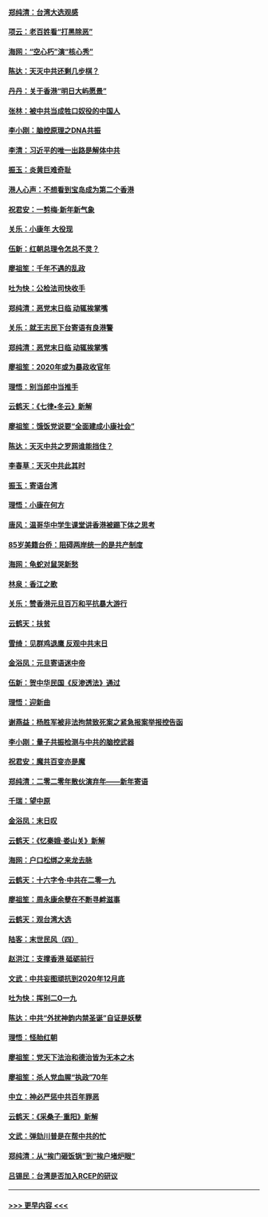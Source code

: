 #### [郑纯清：台湾大选观感](../pages/nsc993/n11786210.md?t=01121102) 
#### [项云：老百姓看“打黑除恶”](../pages/nsc993/n11785398.md?t=01121102) 
#### [海网：“空心朽”演“核心秀”](../pages/nsc993/n11783874.md?t=01121102) 
#### [陈达：天灭中共还剩几步棋？](../pages/nsc993/n11783719.md?t=01121102) 
#### [丹丹：关于香港“明日大屿愿景”](../pages/nsc993/n11783273.md?t=01121102) 
#### [张林：被中共当成牲口奴役的中国人](../pages/nsc993/n11782397.md?t=01121102) 
#### [李小刚：脑控原理之DNA共振](../pages/nsc993/n11780962.md?t=01121102) 
#### [李清：习近平的唯一出路是解体中共](../pages/nsc993/n11780866.md?t=01121102) 
#### [振玉：炎黄巨难奇耻](../pages/nsc993/n11779632.md?t=01121102) 
#### [港人心声：不想看到宝岛成为第二个香港](../pages/nsc993/n11778817.md?t=01121102) 
#### [祝君安：一剪梅‧新年新气象](../pages/nsc993/n11776340.md?t=01121102) 
#### [关乐：小康年 大役现](../pages/nsc993/n11774213.md?t=01121102) 
#### [伍新：红朝总理令怎总不灵？](../pages/nsc993/n11770813.md?t=01121102) 
#### [廖祖笙：千年不遇的乱政](../pages/nsc993/n11770373.md?t=01121102) 
#### [吐为快：公检法司快收手](../pages/nsc993/n11770359.md?t=01121102) 
#### [郑纯清：恶党末日临 动辄挨掌嘴](../pages/nsc993/n11769912.md?t=01121102) 
#### [关乐：就王志民下台寄语有良港警](../pages/nsc993/n11769903.md?t=01121102) 
#### [郑纯清：恶党末日临 动辄挨掌嘴](../pages/nsc993/n11769356.md?t=01121102) 
#### [廖祖笙：2020年或为暴政收官年](../pages/nsc993/n11768216.md?t=01121102) 
#### [理悟：别当郎中当推手](../pages/nsc993/n11768243.md?t=01121102) 
#### [云鹤天：《七律▪冬云》新解](../pages/nsc993/n11768204.md?t=01121102) 
#### [廖祖笙：饿饭党说要“全面建成小康社会”](../pages/nsc993/n11767482.md?t=01121102) 
#### [陈达：天灭中共之罗网谁能挡住？](../pages/nsc993/n11767465.md?t=01121102) 
#### [李春草：天灭中共此其时](../pages/nsc993/n11767452.md?t=01121102) 
#### [振玉：寄语台湾](../pages/nsc993/n11767432.md?t=01121102) 
#### [理悟：小康在何方](../pages/nsc993/n11767394.md?t=01121102) 
#### [唐风：温哥华中学生课堂讲香港被踢下体之思考](../pages/nsc993/n11766848.md?t=01121102) 
#### [85岁美籍台侨：阻碍两岸统一的是共产制度](../pages/nsc993/n11765043.md?t=01121102) 
#### [海网：龟蛇对鼠哭新愁](../pages/nsc993/n11764895.md?t=01121102) 
#### [林泉：香江之歌](../pages/nsc993/n11764415.md?t=01121102) 
#### [关乐：赞香港元旦百万和平抗暴大游行](../pages/nsc993/n11764382.md?t=01121102) 
#### [云鹤天：扶贫](../pages/nsc993/n11764245.md?t=01121102) 
#### [雪绮：见群鸡退鹰  反观中共末日](../pages/nsc993/n11762112.md?t=01121102) 
#### [金浴凤：元旦寄语迷中帝](../pages/nsc993/n11761788.md?t=01121102) 
#### [伍新：贺中华民国《反渗透法》通过](../pages/nsc993/n11761994.md?t=01121102) 
#### [理悟：迎新曲](../pages/nsc993/n11761152.md?t=01121102) 
#### [谢燕益：杨胜军被非法拘禁致死案之紧急报案举报控告函](../pages/nsc993/n11756134.md?t=01121102) 
#### [李小刚：量子共振检测与中共的脑控武器](../pages/nsc993/n11754518.md?t=01121102) 
#### [祝君安：魔共百变亦是魔](../pages/nsc993/n11754469.md?t=01121102) 
#### [郑纯清：二零二零年散伙演弃年——新年寄语](../pages/nsc993/n11754195.md?t=01121102) 
#### [千瑞：望中原](../pages/nsc993/n11754159.md?t=01121102) 
#### [金浴凤：末日叹](../pages/nsc993/n11752359.md?t=01121102) 
#### [云鹤天：《忆秦娥‧娄山关》新解](../pages/nsc993/n11752348.md?t=01121102) 
#### [海网：户口松绑之来龙去脉](../pages/nsc993/n11752328.md?t=01121102) 
#### [云鹤天：十六字令‧中共在二零一九](../pages/nsc993/n11752305.md?t=01121102) 
#### [廖祖笙：周永康余孽在不断寻衅滋事](../pages/nsc993/n11751013.md?t=01121102) 
#### [云鹤天：观台湾大选](../pages/nsc993/n11751007.md?t=01121102) 
#### [陆客：末世民风（四）](../pages/nsc993/n11749203.md?t=01121102) 
#### [赵洪江：支撑香港 砥砺前行](../pages/nsc993/n11748482.md?t=01121102) 
#### [文武：中共妄图顽抗到2020年12月底](../pages/nsc993/n11748446.md?t=01121102) 
#### [吐为快：挥别二O一九](../pages/nsc993/n11748411.md?t=01121102) 
#### [陈达：中共“外扰神韵内禁圣诞”自证是妖孽](../pages/nsc993/n11748226.md?t=01121102) 
#### [理悟：怪胎红朝](../pages/nsc993/n11748206.md?t=01121102) 
#### [廖祖笙：党天下法治和德治皆为无本之木](../pages/nsc993/n11748135.md?t=01121102) 
#### [廖祖笙：杀人党血腥“执政”70年](../pages/nsc993/n11745144.md?t=01121102) 
#### [中立：神必严惩中共百年罪恶](../pages/nsc993/n11744970.md?t=01121102) 
#### [云鹤天：《采桑子‧重阳》新解](../pages/nsc993/n11744948.md?t=01121102) 
#### [文武：弹劾川普是在帮中共的忙](../pages/nsc993/n11744758.md?t=01121102) 
#### [郑纯清：从“挨门砸饭锅”到“挨户堵炉眼”](../pages/nsc993/n11744745.md?t=01121102) 
#### [吕锡民：台湾是否加入RCEP的研议](../pages/nsc993/n11744701.md?t=01121102) 

----
#### [ >>> 更早内容 <<< ](../indexes/nsc993-earlier.md)
